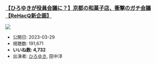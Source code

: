 ### [【ひろゆきが役員会議に？】京都の和菓子店、衝撃のガチ会議【ReHacQ新企画】](https://www.youtube.com/watch?v=d5OufWqLubc)
[![](https://img.youtube.com/vi/d5OufWqLubc/hqdefault.jpg)](https://www.youtube.com/watch?v=d5OufWqLubc)
-   公開日: 2023-03-29
-   視聴数: 191,671
-   **いいね数: 4,732**
-   出演者: [ひろゆき](/rehacq_fan/people/ひろゆき "wikilink"), 田中洋
